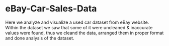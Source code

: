 # eBay-Car-Sales-Data
Here we analyze and visualize a used car dataset from eBay website. <br>
Within the dataset we saw that some of it were uncleaned & inaccurate values were found, thus we cleand the data, arranged them in proper format and done analysis of the dataset.
